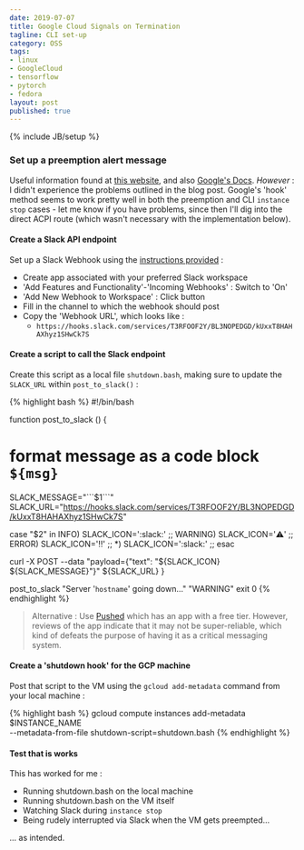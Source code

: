 ```yaml
---
date: 2019-07-07
title: Google Cloud Signals on Termination
tagline: CLI set-up
category: OSS
tags:
- linux
- GoogleCloud
- tensorflow
- pytorch
- fedora
layout: post
published: true
---
```

{% include JB/setup %}

### Set up a preemption alert message

Useful information found at [this website](https://haggainuchi.com/shutdown.html), and also
[Google's Docs](https://cloud.google.com/compute/docs/shutdownscript).  *However* : I didn't 
experience the problems outlined in the blog post.   Google's
'hook' method seems to work pretty well in both the preemption and CLI `instance stop` cases - 
let me know if you have problems, since then I'll dig into the direct ACPI route (which 
wasn't necessary with the implementation below).

<!--
Slight renaming required, since the VM is running Debian (not Ubuntu) - the 
relevant shutdown chain is triggered via `/etc/acpi/events/powerbtn-acpi-support`  :

{% highlight bash %}
event=button[ /]power
action=/etc/acpi/powerbtn-acpi-support.sh
{% endhighlight %}
!-->

#### Create a Slack API endpoint

Set up a Slack Webhook using the [instructions provided](https://api.slack.com/incoming-webhooks) : 
*  Create app associated with your preferred Slack workspace
*  'Add Features and Functionality'-'Incoming Webhooks' : Switch to 'On'
*  'Add New Webhook to Workspace' : Click button
*  Fill in the channel to which the webhook should post
*  Copy the 'Webhook URL', which looks like : 
   + `https://hooks.slack.com/services/T3RFOOF2Y/BL3NOPEDGD/kUxxT8HAHAXhyz1SHwCk7S`


#### Create a script to call the Slack endpoint

Create this script as a local file `shutdown.bash`, 
making sure to update the `SLACK_URL` within `post_to_slack()` :

{% highlight bash %}
#!/bin/bash

function post_to_slack () {
  # format message as a code block ```${msg}```
  SLACK_MESSAGE="\`\`\`$1\`\`\`"
  SLACK_URL="https://hooks.slack.com/services/T3RFOOF2Y/BL3NOPEDGD/kUxxT8HAHAXhyz1SHwCk7S"
 
  case "$2" in
    INFO)
      SLACK_ICON=':slack:'
      ;;
    WARNING)
      SLACK_ICON=':warning:'
      ;;
    ERROR)
      SLACK_ICON=':bangbang:'
      ;;
    *)
      SLACK_ICON=':slack:'
      ;;
  esac
 
  curl -X POST --data "payload={\"text\": \"${SLACK_ICON} ${SLACK_MESSAGE}\"}" ${SLACK_URL}
}

post_to_slack "Server '`hostname`' going down..." "WARNING"
exit 0
{% endhighlight %}

>   Alternative : Use [Pushed](https://pushed.co/) which has an app with a free tier.  However,
>   reviews of the app indicate that it may not be super-reliable, which kind
>   of defeats the purpose of having it as a critical messaging system.


#### Create a 'shutdown hook' for the GCP machine

Post that script to the VM using the `gcloud add-metadata` command from your local machine :

{% highlight bash %}
gcloud compute instances add-metadata $INSTANCE_NAME \
    --metadata-from-file shutdown-script=shutdown.bash
{% endhighlight %}



#### Test that is works

This has worked for me : 

*  Running shutdown.bash on the local machine
*  Running shutdown.bash on the VM itself
*  Watching Slack during `instance stop`
*  Being rudely interrupted via Slack when the VM gets preempted...

... as intended.

<!--

# Figure out where to fix up colab...

#find /usr -mtime -7

sudo find /etc -mtime -7
more /etc/default/instance_configs.cfg   # Has 
```
[MetadataScripts]
default_shell = /bin/bash
run_dir = 
shutdown = true
startup = true
```
# /etc/default/instance_configs.cfg.template instead and then run
# /usr/bin/google_instance_setup.
# ... https://salsa.debian.org/cloud-team/google-compute-image-packages#metadata-scripts

!-->